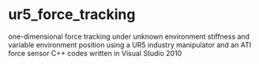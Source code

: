 # ur5_force_tracking
one-dimensional force tracking under unknown environment stiffness and variable environment position using a UR5 industry manipulator and an ATI force sensor
C++ codes written in Visual Studio 2010

